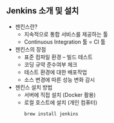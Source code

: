 ## Jenkins 소개 및 설치

- 젠킨스란?
  * 지속적으로 통합 서비스를 제공하는 툴
  * Continuous Integration 툴 = CI 툴
- 젠킨스의 장점
  * 표준 컴파일 환경 – 빌드 테스트
  * 코딩 규약 준수여부 체크
  * 테스트 환경에 대한 배포작업
  * 소스 변경에 따른 성능 변화 감시
- 젠킨스 설치 방법
  * 서버에 직접 설치 (Docker 활용)
  * 로컬 호스트에 설치 (개인 컴퓨터)
    ``` bash
    brew install jenkins
    ```

